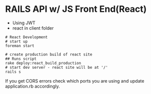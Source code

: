 # RAILS API w/ JS Front End(React)
- Using JWT
- react in client folder


```
# React Development
# start up
foreman start
```

```
# create production build of react site
## Runs script
rake deploy:react_build_production
# start dev server - react site will be at '/'
rails s
```

If you get CORS errors check which ports you are using and update application.rb accordingly.
